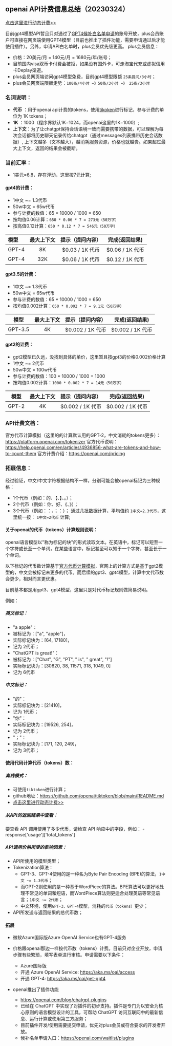## openai API计费信息总结（20230324）

[点击这里进行动态计费>>](http://192.168.5.116:7861)

目前gpt4模型API暂且只对通过了[GPT4候补白名单申请](https://openai.com/waitlist/gpt-4-api)的账号开放，plus会员账户可直接在网页端使用GPT4模型（目前也推出了插件功能，需要申请通过后才能使用插件）。另外，申请API白名单时，plus会员优先级更高。
plus会员信息：
- 价格：20美元/月 = 140元/月 = 1680元/年/账号；
- 目前国内visa双币卡付费会被拒，如果没有国外卡，可走淘宝代充或虚拟信用卡Deplay渠道。
- plus会员网页端访问gpt4模型免费，目前gpt4模型限额 `25条提问/3小时`；
- plus会员网页端限额走势：`100条/4小时 =》50条/3小时 =》 25条/3小时`

### 名词说明：
- **代币**  ：用于openai api计费的tokens，使用[tikoken](https://github.com/openai/tiktoken)进行标记，参与计费的单位为 1K tokens；
- **1K**   ：1000（程序界默认1K=1024，而openai这里的1K=1000）;
- **上下文**：为了让chatgpt保持会话语境一致而需要携带的数据，可以理解为每次会话都将历史聊天记录传给chatgpt（通过messages列表携带历史会话数据）, 上下文越多（文本越大），越消耗服务资源，价格也就越贵。如果超过最大上下文，返回的结果会被截断。

### 当前汇率：
- 1美元=6.8，存在浮动，这里按7元计算;

#### gpt4的计费：
- 1中文 ~= 1.3代币
- 50w中文 = 65w代币
- 参与计费的数值：65 * 10000 / 1000 = 650
- 按均值0.06计算：`650 * 0.06 * 7 = 273元（50万字）`
- 按高值0.12计算：`650 * 0.12 * 7 = 546元（50万字）`

|  模型|  最大上下文 | 提示（提问内容）  |完成(返回结果)
| :------------ | :------------: | :------------: |:------------:
| GPT-4 |  8K |   $0.03 / 1K 代币 | $0.06 / 1K 代币
| GPT-4 |  32K | $0.06 / 1K 代币  | $0.12 / 1K 代币

#### gpt3.5的计费：
- 1中文 ~= 1.3代币
- 50w中文 = 65w代币
- 参与计费的数值：65 * 10000 / 1000 = 650
- 按均值0.002计算：`650 * 0.002 * 7 = 9.1元（50万字）`

|  模型|  最大上下文 | 提示（提问内容）  |完成(返回结果)
| :------------:| :------------: | :------------: |:------------:
| GPT-3.5 | 4K |   $0.002 / 1K 代币 | $0.002 / 1K 代币


#### gpt2的计费：
- gpt2模型已久远，没找到具体的单价，这里暂且按gpt3的价格0.002价格计算
- 1中文 ~= 2代币
- 50w中文 = 100w代币
- 参与计费的数值：100 * 10000 / 1000 = 1000
- 按均值0.002计算：`1000 * 0.002 * 7 = 14元（50万字）`

|  模型   |  最大上下文 | 提示（提问内容）  |完成(返回结果)
|:-----:| :------------: | :------------: |:------------:
| GPT-2 | 4K|   $0.002 / 1K 代币 | $0.002 / 1K 代币


### API计费文档：
官方代币计算模拟（这里的的计算默认用的GPT-2，中文消耗的tokens更多）：https://platform.openai.com/tokenizer
官方代币说明：https://help.openai.com/en/articles/4936856-what-are-tokens-and-how-to-count-them
官方计费介绍：https://openai.com/pricing


### 拓展信息：
经过验证，中文/中文字符根据结构不一样，分别可能会被openai标记为三种规格：
- 1个代币（例如：的、【、】、。）；
- 2个代币（例如：你、好、《、》）；
- 3个代币（例如：：，；：）；
通过几批数据计算，平均值约 `1中文=2.3代币`，这里统一按： `1中文=2代币` 计算;

#### 关于openai的代币（tokens）计算规则说明：
openai语言模型以"称为标记的块"的形式读取文本。在英语中，标记可以短至一个字符或长至一个单词，在某些语言中，标记甚至可以短于一个字符，甚至长于一个单词。

以下标记的代币数计算基于[官方代币计算模拟](https://platform.openai.com/tokenizer)，官网上的计算方式是基于gpt2模型的，中文会被标记未更多的代币。而后续的gpt3、gpt4模型，计算中文代币数会更少，相对而言更优惠。

目前基本都是用gpt3、gpt4模型，这里只是对代币标记规则做简易说明。

例如：
##### 英文标记：
- "a apple"：
 - 被标记为：["a", "apple"]，
 - 实际标记块为：[64, 17180]，
 - 记为 2代币；
- "ChatGPT is great!"：
 - 被标记为：["Chat", "G", "PT", " is", " great", "!"]
 - 实际标记块为：[30820, 38, 11571, 318, 1049, 0]
 - 记为 6代币

##### 中文标记：
- "的"：
 - 实际标记块为：[21410]，
 - 记为 1代币；
- "你"：
 - 实际标记块为：[19526, 254]，
 - 记为 2代币；
- "；"：
 - 实际标记块为：[171, 120, 249]，
 - 记为 3代币；


#### 使用代码计算代币（tokens）数：

##### 离线模式：
 - 可使用`tiktoken`进行计算；
- github地址：https://github.com/openai/tiktoken/blob/main/README.md
- [点击这里进行动态计费>>](http://192.168.5.116:7861)

##### 从API的返回结果中查看：
要查看 API 调用使用了多少代币，请检查 API 响应中的字段，例如：
	- response['usage']['total_tokens']

##### API调用价格所受的影响因素：
- API所使用的模型类型；
 - Tokenization算法：
   - GPT-3、GPT-4使用的是一种名为Byte Pair Encoding (BPE)的算法，`1中文 ~= 1.3代币`；
   - 而GPT-2则使用的是一种基于WordPiece的算法。BPE算法可以更好地处理不常见的单词和短语，而WordPiece算法则更适合处理英语等常见语言；`1中文 ~= 2代币`；
   - 中文环境，使用`GPT-3、GPT-4`模型，消耗的`代币（tokens）`更少；
- API所发送与返回结果的总代币数；

#### 拓展
- 微软Azure国际版Azure OpenAI Service也有GPT-4服务
 - 价格跟openai那边一样按代币数（tokens）计费。目前只对企业开放，申请步骤有些繁琐，填写表单进行审核。申请需要以下条件：
   - Azure国际版
   - 开通 Azure OpenAI Service: https://aka.ms/oai/access 
   - 开通 GPT-4: https://aka.ms/oai/get-gpt4

- openai推出了插件功能
  - https://openai.com/blog/chatgpt-plugins
  - 已经在 ChatGPT 中实现了对插件的初步支持。插件是专门为以安全为核心原则的语言模型设计的工具，可帮助 ChatGPT 访问互联网中的最新信息、运行计算或使用第三方服务；
  - 目前插件开发/使用需要提交申请，优先对plus会员或符合要求的开发者开放。
  - 候补名单申请入口：https://openai.com/waitlist/plugins